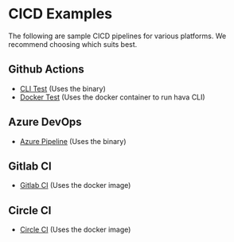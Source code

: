 # CICD Examples

The following are sample CICD pipelines for various platforms. We recommend choosing which suits best. 


## Github Actions

- [CLI Test](./github/cli-test.yml) (Uses the binary)
- [Docker Test](./github/docker-test.yml) (Uses the docker container to run hava CLI)


## Azure DevOps

- [Azure Pipeline](./azuredevops/azure-pipelines.yml) (Uses the binary)


## Gitlab CI

- [Gitlab CI](./gitlab/.gitla-ci.yml) (Uses the docker image)


## Circle CI

- [Circle CI](./circleci/config.yml) (Uses the docker image)